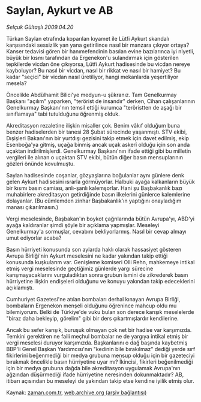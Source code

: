 # Saylan, Aykurt ve AB

*Selçuk Gültaşlı 2009.04.20*

<tr><td class="metin" colspan="2" style="padding-top: 20px; padding-left: 5px; padding-right: 10px;">Türkan Saylan etrafında koparılan kıyamet ile Lütfi Aykurt skandalı karşısındaki sessizlik yan yana getirilince nasıl bir manzara çıkıyor ortaya? Kanser tedavisi gören bir hanımefendinin basılan evine bazılarınca iyi niyetli, büyük bir kısmı tarafından da Ergenekon'u sulandırmak için gösterilen tepkilerde vicdan öne çıkıyorsa, Lütfi Aykurt hadisesinde bu vicdan nereye kayboluyor? Bu nasıl bir vicdan, nasıl bir rikkat ve nasıl bir hamiyet? Bu kadar "seçici" bir vicdan nasıl üretiliyor, hangi mekanlarda yeşertiliyor mesela?</td></tr><tr><td class="metin" colspan="2" style="padding-top: 20px; padding-left: 5px; padding-right: 10px;"><p> Öncelikle Abdülhamit Bilici'ye medyun-u şükranız. Tam Genelkurmay Başkanı "açılım" yaparken, "terörist de insandır" derken, Cihan çalışanlarının Genelkurmay Başkanı'nın temsil ettiği kurumca "teröristten de aşağı bir sınıflamaya" tabi tutulduğunu öğrenmiş olduk. 
<p> Akreditasyon rezaletine ilişkin misaller çok. Benim vâkıf olduğum buna benzer hadiselerden bir tanesi 28 Şubat sürecinde yaşanmıştı. STV ekibi, Dışişleri Bakanı'nın bir yurtdışı gezisini takip etmek için davet edilmiş, ekip Esenboğa'ya gitmiş, uçağa binmiş ancak uçak askerî olduğu için son anda uçaktan indirilmişlerdi. Genelkurmay Başkanı'nın ifade ettiği gibi bu milletin vergileri ile alınan o uçaktan STV ekibi, bütün diğer basın mensuplarının gözleri önünde kovulmuştu. 
<p> Saylan hadisesinde coşanlar, gözyaşlarına boğulanlar aynı günlere denk gelen Aykurt hadisesini ısrarla görmüyorlar. Halbuki ayağa kalkanların büyük bir kısmı basın camiası, anlı-şanlı kalemşorlar. Hani şu Başbakanlık bazı muhabirlere akreditasyon getirdiğinde basın ilkelerini günlerce kalemlerine dolayanlar. (Bu cümlemden zinhar Başbakanlık'ın yaptığını onayladığım manası çıkarılmasın.)
<p> Vergi meselesinde, Başbakan'ın boykot çağrılarında bütün Avrupa'yı, ABD'yi ayağa kaldıranlar şimdi şöyle bir açıklama yapmışlar. Meseleyi Genelkurmay'a sormuşlar, cevabını bekliyorlarmış. Nasıl bir cevap almayı umut ediyorlar acaba? 
<p> Basın hürriyeti konusunda son aylarda haklı olarak hassasiyet gösteren Avrupa Birliği'nin Aykurt meselesini ne kadar yakından takip ettiği konusunda kuşkularım var. Genişleme komiseri Olli Rehn, mahkemeye intikal etmiş vergi meselesinde geçtiğimiz günlerde yargı sürecine karışmayacaklarını vurguladıktan sonra grubun ismini de zikrederek basın hürriyetine ilişkin endişeleri olduğunu ve konuyu yakından takip edeceklerini açıklamıştı. 
<p> Cumhuriyet Gazetesi'ne atılan bombaları derhal kınayan Avrupa Birliği, bombaların Ergenekon menşeli olduğunu öğrenince mahcup oldu mu bilemiyorum. Belki de Türkiye'de vuku bulan son derece karışık meselelerde "biraz daha bekleyip, görelim" gibi bir ders çıkartmışlardır kendilerine. 
<p> Ancak bu sefer karışık, buruşuk olmayan çok net bir hadise var karşımızda. Temkini gerektiren ne faili meçhul bombalar ne de yargıya intikal etmiş bir vergi meselesi duruyor karşımızda. Başkanlarını o dağ başında kaybetmiş BBP'li Genel Başkan Yardımcısı'nın "kedinin bile bırakılmaz" dediği yerde sırf fikirlerini beğenmediği bir medya grubuna mensup olduğu için bir gazeteciyi bırakmak öncelikle basın hürriyetine uyar mı? İkincisi, fikirleri beğenilmediği için bir medya grubuna dağda bile akreditasyon uygulamak Avrupa'nın ağzından düşürmediği ifade hürriyetine neresinden dokunmaktadır? AB, itibarı açısından bu meseleyi de yakından takip etse kendine iyilik etmiş olur.<br/></p></p></p></p></p></p></p></td></tr>

Kaynak: [zaman.com.tr](http://zaman.com.tr/yazar.do?yazino=839473), [web.archive.org (arşiv bağlantısı)](http://web.archive.org/web/20090529130259/http://zaman.com.tr:80/yazar.do?yazino=839473)
